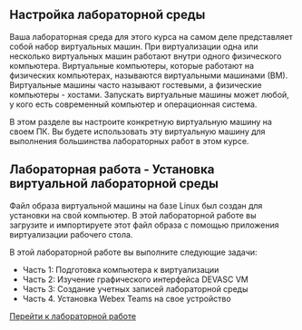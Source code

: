 <!-- 1.1.1 -->
## Настройка лабораторной среды

Ваша лабораторная среда для этого курса на самом деле представляет собой набор виртуальных машин. При виртуализации одна или несколько виртуальных машин работают внутри одного физического компьютера. Виртуальные компьютеры, которые работают на физических компьютерах, называются виртуальными машинами (ВМ). Виртуальные машины часто называют гостевыми, а физические компьютеры - хостами. Запускать виртуальные машины может любой, у кого есть современный компьютер и операционная система.

В этом разделе вы настроите конкретную виртуальную машину на своем ПК. Вы будете использовать эту виртуальную машину для выполнения большинства лабораторных работ в этом курсе.

<!-- 1.1.2 -->
## Лабораторная работа - Установка виртуальной лабораторной среды

Файл образа виртуальной машины на базе Linux был создан для установки на свой компьютер. В этой лабораторной работе вы загрузите и импортируете этот файл образа с помощью приложения виртуализации рабочего стола.

В этой лабораторной работе вы выполните следующие задачи:

* Часть 1: Подготовка компьютера к виртуализации
* Часть 2: Изучение графического интерфейса DEVASC VM
* Часть 3: Создание учетных записей лабораторной среды
* Часть 4. Установка Webex Teams на свое устройство

[Перейти к лабораторной работе](../01.01.02-lab-install-the-virtual-machine-lab-environment/README.md)